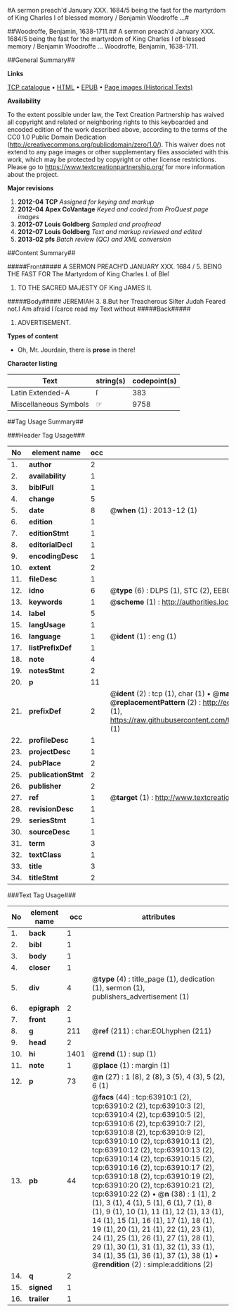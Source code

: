 #A sermon preach'd January XXX. 1684/5 being the fast for the martyrdom of King Charles I of blessed memory / Benjamin Woodroffe ...#

##Woodroffe, Benjamin, 1638-1711.##
A sermon preach'd January XXX. 1684/5 being the fast for the martyrdom of King Charles I of blessed memory / Benjamin Woodroffe ...
Woodroffe, Benjamin, 1638-1711.

##General Summary##

**Links**

[TCP catalogue](http://www.ota.ox.ac.uk/tcp/)  • 
[HTML](http://tei.it.ox.ac.uk/tcp/Texts-HTML/free/A66/A66985.html)  • 
[EPUB](http://tei.it.ox.ac.uk/tcp/Texts-EPUB/free/A66/A66985.epub) • 
[Page images (Historical Texts)](https://historicaltexts.jisc.ac.uk/eebo-12590754e)

**Availability**

To the extent possible under law, the Text Creation Partnership has waived all copyright and related or neighboring rights to this keyboarded and encoded edition of the work described above, according to the terms of the CC0 1.0 Public Domain Dedication (http://creativecommons.org/publicdomain/zero/1.0/). This waiver does not extend to any page images or other supplementary files associated with this work, which may be protected by copyright or other license restrictions. Please go to https://www.textcreationpartnership.org/ for more information about the project.

**Major revisions**

1. __2012-04__ __TCP__ *Assigned for keying and markup*
1. __2012-04__ __Apex CoVantage__ *Keyed and coded from ProQuest page images*
1. __2012-07__ __Louis Goldberg__ *Sampled and proofread*
1. __2012-07__ __Louis Goldberg__ *Text and markup reviewed and edited*
1. __2013-02__ __pfs__ *Batch review (QC) and XML conversion*

##Content Summary##

#####Front#####
A SERMON PREACH'D JANUARY XXX. 1684 / 5. BEING THE FAST FOR The Martyrdom of King Charles I. of Bleſ
1. TO THE SACRED MAJESTY OF King JAMES II.

#####Body#####
JEREMIAH 3. 8.But her Treacherous Siſter Judah Feared not.I Am afraid I ſcarce read my Text without 
#####Back#####

1. ADVERTISEMENT.

**Types of content**

  * Oh, Mr. Jourdain, there is **prose** in there!

**Character listing**


|Text|string(s)|codepoint(s)|
|---|---|---|
|Latin Extended-A|ſ|383|
|Miscellaneous Symbols|☞|9758|

##Tag Usage Summary##

###Header Tag Usage###

|No|element name|occ|attributes|
|---|---|---|---|
|1.|__author__|2||
|2.|__availability__|1||
|3.|__biblFull__|1||
|4.|__change__|5||
|5.|__date__|8| @__when__ (1) : 2013-12 (1)|
|6.|__edition__|1||
|7.|__editionStmt__|1||
|8.|__editorialDecl__|1||
|9.|__encodingDesc__|1||
|10.|__extent__|2||
|11.|__fileDesc__|1||
|12.|__idno__|6| @__type__ (6) : DLPS (1), STC (2), EEBO-CITATION (1), OCLC (1), VID (1)|
|13.|__keywords__|1| @__scheme__ (1) : http://authorities.loc.gov/ (1)|
|14.|__label__|5||
|15.|__langUsage__|1||
|16.|__language__|1| @__ident__ (1) : eng (1)|
|17.|__listPrefixDef__|1||
|18.|__note__|4||
|19.|__notesStmt__|2||
|20.|__p__|11||
|21.|__prefixDef__|2| @__ident__ (2) : tcp (1), char (1)  •  @__matchPattern__ (2) : ([0-9\-]+):([0-9IVX]+) (1), (.+) (1)  •  @__replacementPattern__ (2) : http://eebo.chadwyck.com/downloadtiff?vid=$1&page=$2 (1), https://raw.githubusercontent.com/textcreationpartnership/Texts/master/tcpchars.xml#$1 (1)|
|22.|__profileDesc__|1||
|23.|__projectDesc__|1||
|24.|__pubPlace__|2||
|25.|__publicationStmt__|2||
|26.|__publisher__|2||
|27.|__ref__|1| @__target__ (1) : http://www.textcreationpartnership.org/docs/. (1)|
|28.|__revisionDesc__|1||
|29.|__seriesStmt__|1||
|30.|__sourceDesc__|1||
|31.|__term__|3||
|32.|__textClass__|1||
|33.|__title__|3||
|34.|__titleStmt__|2||


###Text Tag Usage###

|No|element name|occ|attributes|
|---|---|---|---|
|1.|__back__|1||
|2.|__bibl__|1||
|3.|__body__|1||
|4.|__closer__|1||
|5.|__div__|4| @__type__ (4) : title_page (1), dedication (1), sermon (1), publishers_advertisement (1)|
|6.|__epigraph__|2||
|7.|__front__|1||
|8.|__g__|211| @__ref__ (211) : char:EOLhyphen (211)|
|9.|__head__|2||
|10.|__hi__|1401| @__rend__ (1) : sup (1)|
|11.|__note__|1| @__place__ (1) : margin (1)|
|12.|__p__|73| @__n__ (27) : 1 (8), 2 (8), 3 (5), 4 (3), 5 (2), 6 (1)|
|13.|__pb__|44| @__facs__ (44) : tcp:63910:1 (2), tcp:63910:2 (2), tcp:63910:3 (2), tcp:63910:4 (2), tcp:63910:5 (2), tcp:63910:6 (2), tcp:63910:7 (2), tcp:63910:8 (2), tcp:63910:9 (2), tcp:63910:10 (2), tcp:63910:11 (2), tcp:63910:12 (2), tcp:63910:13 (2), tcp:63910:14 (2), tcp:63910:15 (2), tcp:63910:16 (2), tcp:63910:17 (2), tcp:63910:18 (2), tcp:63910:19 (2), tcp:63910:20 (2), tcp:63910:21 (2), tcp:63910:22 (2)  •  @__n__ (38) : 1 (1), 2 (1), 3 (1), 4 (1), 5 (1), 6 (1), 7 (1), 8 (1), 9 (1), 10 (1), 11 (1), 12 (1), 13 (1), 14 (1), 15 (1), 16 (1), 17 (1), 18 (1), 19 (1), 20 (1), 21 (1), 22 (1), 23 (1), 24 (1), 25 (1), 26 (1), 27 (1), 28 (1), 29 (1), 30 (1), 31 (1), 32 (1), 33 (1), 34 (1), 35 (1), 36 (1), 37 (1), 38 (1)  •  @__rendition__ (2) : simple:additions (2)|
|14.|__q__|2||
|15.|__signed__|1||
|16.|__trailer__|1||
